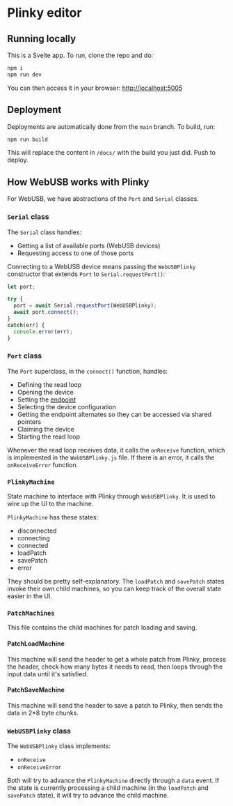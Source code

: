 # Plinky editor

## Running locally

This is a Svelte app. To run, clone the repo and do:

```bash
npm i
npm run dev
```

You can then access it in your browser: [http://localhost:5005](http://localhost:5005)

## Deployment

Deployments are automatically done from the `main` branch. To build, run:

```bash
npm run build
```

This will replace the content in `/docs/` with the build you just did. Push to deploy.

## How WebUSB works with Plinky

For WebUSB, we have abstractions of the `Port` and `Serial` classes.

### `Serial` class

The `Serial` class handles:

- Getting a list of available ports (WebUSB devices)
- Requesting access to one of those ports

Connecting to a WebUSB device means passing the `WebUSBPlinky` constructor that extends `Port` to `Serial.requestPort()`:

```js
let port;

try {
  port = await Serial.requestPort(WebUSBPlinky);
  await port.connect();
}
catch(err) {
  console.error(err);
}
```

### `Port` class

The `Port` superclass, in the `connect()` function, handles:

- Defining the read loop
- Opening the device
- Setting the [endpoint](https://wicg.github.io/webusb/#endpoints)
- Selecting the device configuration
- Getting the endpoint alternates so they can be accessed via shared pointers
- Claiming the device
- Starting the read loop

Whenever the read loop receives data, it calls the `onReceive` function, which is implemented in the `WebUSBPlinky.js` file. If there is an error, it calls the `onReceiveError` function.

### `PlinkyMachine`

State machine to interface with Plinky through `WebUSBPlinky`. It is used to wire up the UI to the machine.

`PlinkyMachine` has these states:

- disconnected
- connecting
- connected
- loadPatch
- savePatch
- error

They should be pretty self-explanatory. The `loadPatch` and `savePatch` states invoke their own child machines, so you can keep track of the overall state easier in the UI.

### `PatchMachines`

This file contains the child machines for patch loading and saving.

#### PatchLoadMachine

This machine will send the header to get a whole patch from Plinky, process the header, check how many bytes it needs to read, then loops through the input data until it's satisfied.

#### PatchSaveMachine

This machine will send the header to save a patch to Plinky, then sends the data in 2*8 byte chunks.

### `WebUSBPlinky` class

The `WebUSBPlinky` class implements:

- `onReceive`
- `onReceiveError`

Both will try to advance the `PlinkyMachine` directly through a `data` event. If the state is currently processing a child machine (in the `loadPatch` and `savePatch` state), it will try to advance the child machine.
